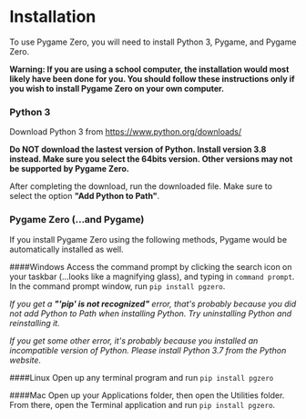 Installation
===
To use Pygame Zero, you will need to install Python 3, Pygame, and Pygame Zero.

**Warning: If you are using a school computer, the installation would most likely have been done for you. You should follow these instructions only if you wish to install Pygame Zero on your own computer.**

### Python 3
Download Python 3 from https://www.python.org/downloads/

**Do NOT download the lastest version of Python. Install version 3.8 instead. Make sure you select the 64bits version. Other versions may not be supported by Pygame Zero.**

After completing the download, run the downloaded file. Make sure to select the option **"Add Python to Path"**.

### Pygame Zero (...and Pygame)
If you install Pygame Zero using the following methods, Pygame would be automatically installed as well.

####Windows
Access the command prompt by clicking the search icon on your taskbar (...looks like a magnifying glass), and typing in ```command prompt```. In the command prompt window, run ```pip install pgzero```.

_If you get a **"'pip' is not recognized"** error, that's probably because you did not add Python to Path when installing Python. Try uninstalling Python and reinstalling it._

_If you get some other error, it's probably because you installed an incompatible version of Python. Please install Python 3.7 from the Python website._

####Linux
Open up any terminal program and run ```pip install pgzero```

####Mac
Open up your Applications folder, then open the Utilities folder. From there, open the Terminal application and run ```pip install pgzero```.